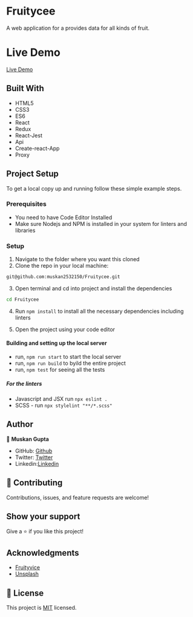 # Fruitycee
A web application for a provides data for all kinds of fruit.

# Live Demo

[Live Demo](https://lucent-beijinho-761885.netlify.app/)

## Built With

- HTML5
- CSS3
- ES6
- React
- Redux
- React-Jest
- Api
- Create-react-App
- Proxy

## Project Setup

To get a local copy up and running follow these simple example steps.

### Prerequisites

- You need to have Code Editor Installed
- Make sure Nodejs and NPM is installed in your system for linters and libraries

### Setup

1. Navigate to the folder where you want this cloned
2. Clone the repo in your local machine:

```bash
git@github.com:muskan2532150/Fruitycee.git
```

3. Open terminal and cd into project and install the dependencies

```bash
cd Fruitycee

```

4. Run `npm install` to install all the necessary dependencies including linters

5. Open the project using your code editor

#### Building and setting up the local server

- run, `npm run start` to start the local server
- run, `npm run build` to byild the entire project
- run, `npm test` for seeing all the tests

##### For the linters

- Javascript and JSX run `npx eslint .`
- SCSS - run `npx stylelint "**/*.scss"`

## Author

👤 **Muskan Gupta**

- GitHub: [Github](https://github.com/muskan2532150)
- Twitter: [Twitter](muskan2532150)
- Linkedin:[Linkedin](https://www.linkedin.com/in/muskan-gupta-869165225/)


## 🤝 Contributing

Contributions, issues, and feature requests are welcome!

## Show your support

Give a ⭐️ if you like this project!

## Acknowledgments
- [Fruityvice](https://www.fruityvice.com/)
- [Unsplash](https://unsplash.com/)


## 📝 License

This project is [MIT](./MIT.md) licensed.
